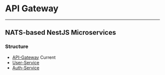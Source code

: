 # API Gateway
___

## NATS-based NestJS Microservices

### Structure
- [API-Gateway](https://github.com/z-way-s/Nats-API-Gateway) Current
- [User-Service](https://github.com/z-way-s/NATS-user-service)
- [Auth-Service](https://github.com/z-way-s/NATS-Auth-Service)
